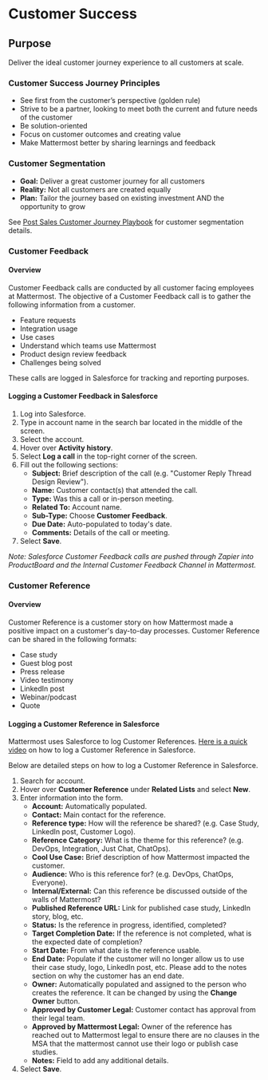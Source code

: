 # Customer Success

## Purpose

Deliver the ideal customer journey experience to all customers at scale.

### Customer Success Journey Principles

- See first from the customer’s perspective (golden rule)
- Strive to be a partner, looking to meet both the current and future needs of the customer
- Be solution-oriented
- Focus on customer outcomes and creating value
- Make Mattermost better by sharing learnings and feedback

### Customer Segmentation

- **Goal:** Deliver a great customer journey for all customers
- **Reality:** Not all customers are created equally
- **Plan:** Tailor the journey based on existing investment AND the opportunity to grow

See [Post Sales Customer Journey Playbook](https://docs.google.com/document/d/1WB9Qr4ZRjZixprLKiX6tlbb4784qw5luV3eqzk_9hyw/edit#heading=h.hy6fak6l0x08) for customer segmentation details.

### Customer Feedback

#### Overview

Customer Feedback calls are conducted by all customer facing employees at Mattermost. The objective of a Customer Feedback call is to gather the following information from a customer.

- Feature requests
- Integration usage
- Use cases
- Understand which teams use Mattermost
- Product design review feedback
- Challenges being solved

These calls are logged in Salesforce for tracking and reporting purposes.  

#### Logging a Customer Feedback in Salesforce

1. Log into Salesforce.
2. Type in account name in the search bar located in the middle of the screen.
3. Select the account.
4. Hover over **Activity history**.
5. Select **Log a call** in the top-right corner of the screen.
6. Fill out the following sections:
   - **Subject:** Brief description of the call (e.g. "Customer Reply Thread Design Review").
   - **Name:** Customer contact(s) that attended the call.
   - **Type:** Was this a call or in-person meeting.
   - **Related To:** Account name.
   - **Sub-Type:** Choose **Customer Feedback**.
   - **Due Date:** Auto-populated to today's date.
   - **Comments:** Details of the call or meeting.
 7. Select **Save**.
 
 _Note: Salesforce Customer Feedback calls are pushed through Zapier into ProductBoard and the Internal Customer Feedback Channel in Mattermost._

### Customer Reference

#### Overview

Customer Reference is a customer story on how Mattermost made a positive impact on a customer's day-to-day processes. Customer Reference can be shared in the following formats:

- Case study
- Guest blog post
- Press release
- Video testimony
- LinkedIn post
- Webinar/podcast
- Quote

#### Logging a Customer Reference in Salesforce

Mattermost uses Salesforce to log Customer References. [Here is a quick video](https://drive.google.com/drive/u/0/folders/1k9M0wfolXf34XQndtqzLYcCBVkGsBob2) on how to log a Customer Reference in Salesforce.

Below are detailed steps on how to log a Customer Reference in Salesforce.

1. Search for account.
2. Hover over **Customer Reference** under **Related Lists** and select **New**.
3. Enter information into the form.
   - **Account:** Automatically populated.
   - **Contact:** Main contact for the reference.
   - **Reference type:** How will the reference be shared? (e.g. Case Study, LinkedIn post, Customer Logo).
   - **Reference Category:** What is the theme for this reference? (e.g. DevOps, Integration, Just Chat, ChatOps).
   - **Cool Use Case:** Brief description of how Mattermost impacted the customer.
   - **Audience:** Who is this reference for? (e.g. DevOps, ChatOps, Everyone).
   - **Internal/External:** Can this reference be discussed outside of the walls of Mattermost?
   - **Published Reference URL:** Link for published case study, LinkedIn story, blog, etc.
   - **Status:** Is the reference in progress, identified, completed?
   - **Target Completion Date:** If the reference is not completed, what is the expected date of completion?
   - **Start Date:** From what date is the reference usable.
   - **End Date:** Populate if the customer will no longer allow us to use their case study, logo, LinkedIn post, etc. Please add to the notes section on why the customer has an end date.
   - **Owner:** Automatically populated and assigned to the person who creates the reference. It can be changed by using the **Change Owner** button.
   - **Approved by Customer Legal:** Customer contact has approval from their legal team.
   - **Approved by Mattermost Legal:** Owner of the reference has reached out to Mattermost legal to ensure there are no clauses in the MSA that the mattermost cannot use their logo or publish case studies.
   - **Notes:** Field to add any additional details.
4. Select **Save**.
